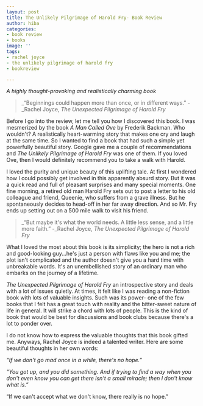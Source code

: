 ```yaml
---
layout: post
title: The Unlikely Pilgrimage of Harold Fry- Book Review
author: hiba
categories:
- book review
- books
image: ''
tags:
- rachel joyce
- the unlikely pilgrimage of harold fry
- bookreview

---
```

_A highly thought-provoking and realistically charming book_

> _“Beginnings could happen more than once, or in different ways.” -_Rachel Joyce, _The Unexpected Pilgrimage of Harold Fry_

Before I go into the review, let me tell you how I discovered this book. I was mesmerized by the book _A Man Called Ove_ by Frederik Backman. Who wouldn't? A realistically heart-warming story that makes one cry and laugh at the same time. So I wanted to find a book that had such a simple yet powerfully beautiful story. Google gave me a couple of recommendations and _The Unlikely Pilgrimage of Harold Fry_ was one of them. If you loved Ove, then I would definitely recommend you to take a walk with Harold. 

I loved the purity and unique beauty of this uplifting tale. At first I wondered how I could possibly get involved in this apparently absurd story.  But it was a quick read and full of pleasant surprises and many special moments. One fine morning, a retired old man Harold Fry sets out to post a letter to his old colleague and friend, Queenie, who suffers from a grave illness. But he spontaneously decides to head-off in her far away direction. And so Mr. Fry ends up setting out on a 500 mile walk to visit his friend. 

> _“But maybe it's what the world needs. A little less sense, and a little more faith.” -_Rachel Joyce, _The Unexpected Pilgrimage of Harold Fry_

What I loved the most about this book is its simplicity; the hero is not a rich and good-looking guy...he's just a person with flaws like you and me; the plot isn't complicated and the author doesn't give you a hard time with unbreakable words. It's an unembellished story of an ordinary man who embarks on the journey of a lifetime. 

_The Unexpected Pilgrimage of Harold Fry_ an introspective story and deals with a lot of issues quietly. At times, it felt like I was reading a non-fiction book with lots of valuable insights. Such was its power- one of the few books that I felt has a great touch with reality and the bitter-sweet nature of life in general. It will strike a chord with lots of people. This is the kind of book that would be best for discussions and book clubs because there's a lot to ponder over. 

I do not know how to express the valuable thoughts that this book gifted me. Anyways, Rachel Joyce is indeed a talented writer. Here are some beautiful thoughts in her own words:

_“If we don't go mad once in a while, there's no hope.”_

_“You got up, and you did something. And if trying to find a way when you don't even know you can get there isn't a small miracle; then I don't know what is.”_

“If we can't accept what we don't know, there really is no hope.”